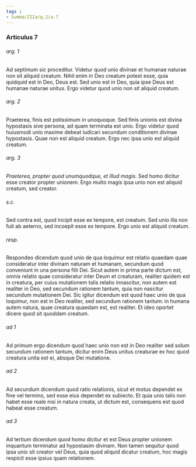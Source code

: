 ```yaml
---
tags : 
- Summa/IIIa/q.2/a.7
---
```


### Articulus 7

###### arg. 1
Ad septimum sic proceditur. Videtur quod unio divinae et humanae naturae non sit aliquid creatum. Nihil enim in Deo creatum potest esse, quia quidquid est in Deo, Deus est. Sed unio est in Deo, quia ipse Deus est humanae naturae unitus. Ergo videtur quod unio non sit aliquid creatum.

###### arg. 2
Praeterea, finis est potissimum in unoquoque. Sed finis unionis est divina hypostasis sive persona, ad quam terminata est unio. Ergo videtur quod huiusmodi unio maxime debeat iudicari secundum conditionem divinae hypostasis. Quae non est aliquid creatum. Ergo nec ipsa unio est aliquid creatum.

###### arg. 3
*Praeterea, propter quod unumquodque, et illud magis*. Sed homo dicitur esse creator propter unionem. Ergo multo magis ipsa unio non est aliquid creatum, sed creator.

###### s.c.
Sed contra est, quod incipit esse ex tempore, est creatum. Sed unio illa non fuit ab aeterno, sed incoepit esse ex tempore. Ergo unio est aliquid creatum.

###### resp.
Respondeo dicendum quod unio de qua loquimur est relatio quaedam quae consideratur inter divinam naturam et humanam, secundum quod conveniunt in una persona filii Dei. Sicut autem in prima parte dictum est, omnis relatio quae consideratur inter Deum et creaturam, realiter quidem est in creatura, per cuius mutationem talis relatio innascitur, non autem est realiter in Deo, sed secundum rationem tantum, quia non nascitur secundum mutationem Dei. Sic igitur dicendum est quod haec unio de qua loquimur, non est in Deo realiter, sed secundum rationem tantum: in humana autem natura, quae creatura quaedam est, est realiter. Et ideo oportet dicere quod sit quoddam creatum.

###### ad 1
Ad primum ergo dicendum quod haec unio non est in Deo realiter sed solum secundum rationem tantum, dicitur enim Deus unitus creaturae ex hoc quod creatura unita est ei, absque Dei mutatione.

###### ad 2
Ad secundum dicendum quod ratio relationis, sicut et motus dependet ex fine vel termino, sed esse eius dependet ex subiecto. Et quia unio talis non habet esse reale nisi in natura creata, ut dictum est, consequens est quod habeat esse creatum.

###### ad 3
Ad tertium dicendum quod homo dicitur et est Deus propter unionem inquantum terminatur ad hypostasim divinam. Non tamen sequitur quod ipsa unio sit creator vel Deus, quia quod aliquid dicatur creatum, hoc magis respicit esse ipsius quam relationem.

